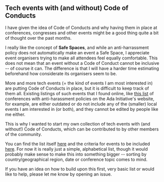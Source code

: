 ## Tech events with (and without) Code of Conducts

I have given the idea of Code of Conducts and why having them in place at conferences, congresses and other events might be a good thing quite a bit of thought over the past months.

I really like the concept of **Safe Spaces**, and while an anti-harrassment policy does not automatically make an event a Safe Space, I appreciate event organisers trying to make all attendees feel equally comfortable. This does not mean that an event without a Code of Conduct cannot be inclusive -- of course it can. The difference is that I will have a harder time estimating beforehand how considerate its organisers seem to be.

More and more tech events (= the kind of events I am most interested in) are putting Code of Conducts in place, but it is difficult to keep track of them all. Existing listings of such events that I found online, like [this list](http://adainitiative.org/what-we-do/conference-policies/)  of conferences with anti-harassment policies on the Ada Initiative's website, for example, are either outdated or do not include any of the (smaller) local events I am interested in (or both), and they cannot be edited by people like me either.

This is why I wanted to start my own collection of tech events with (and without!) Code of Conducts, which can be contributed to by other members of the community.

You can find the list itself [here](https://github.com/kerstin/ALLtheCodeOfConducts/blob/master/EVENTS.md) and the criteria for events to be included [here](https://github.com/kerstin/ALLtheCodeOfConducts/blob/master/criteria.md). For now it is really just a simple, alphabetical list, though it would probably make sense to make this into something bigger -- sorting by country/geographical region, date or conference topic comes to mind.

If you have an idea on how to build upon this first, very basic list or would like to help, please let me know by opening an issue.